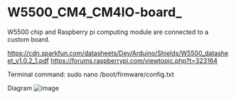 # W5500_CM4_CM4IO-board_
W5500 chip and Raspberry pi computing module are connected to a custom board.

https://cdn.sparkfun.com/datasheets/Dev/Arduino/Shields/W5500_datasheet_v1.0.2_1.pdf
https://forums.raspberrypi.com/viewtopic.php?t=323164

Terminal command:
sudo nano /boot/firmware/config.txt

Diagram
![image](https://github.com/saidijongo/W5500_CM4_CM4IO-board_/assets/31678025/94c14aff-3e3a-409c-a5ac-d9d8fc3f5c5d)


